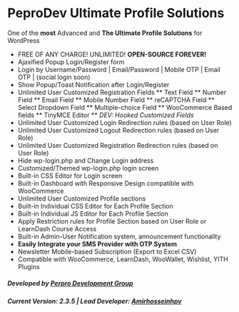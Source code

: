 **PeproDev Ultimate Profile Solutions**
=======================================

One of the **most** Advanced and **The Ultimate Profile Solutions** for WordPress

* FREE OF ANY CHARGE! UNLIMITED! **OPEN-SOURCE FOREVER!**
* Ajaxified Popup Login/Register form
* Login by Username/Password | Email/Password | Mobile OTP | Email OTP | (social login soon)
* Show Popup/Toast Notification after Login/Register
* Unlimited User Customized Registration Fields
** Text Field
** Number Field
** Email Field
** Mobile Number Field
** reCAPTCHA Field
** Select Dropdown Field
** Multiple-choice Field
** WooCommerce Based fields
** TinyMCE Editor
** *DEV: Hooked Customized Fields*
* Unlimited User Customized Login Redirection rules (based on User Role)
* Unlimited User Customized Logout Redirection rules (based on User Role)
* Unlimited User Customized Registration Redirection rules (based on User Role)
* Hide wp-login.php and Change Login address
* Customized/Themed wp-login.php login screen
* Built-in CSS Editor for Login screen
* Built-in Dashboard with Responsive Design compatible with WooCommerce
* Unlimited User Customized Profile sections
* Built-in Individual CSS Editor for Each Profile Section
* Built-in Individual JS Editor for Each Profile Section
* Apply Restriction rules for Profile Section based on User Role or LearnDash Course Access
* Built-in Admin-User Notification system, announcement functionality
* **Easily Integrate your SMS Provider with OTP System**
* Newsletter Mobile-based Subscription (Export to Excel CSV)
* Compatible with WooCommerce, LearnDash, WooWallet, Wishlist, YITH Plugins

##### **Developed by** [Perpro Development Group](https://pepro.dev/)
##### *Current Version: 2.3.5* \| *Lead Developer:* [Amirhosseinhpv](https://hpv.im/)

